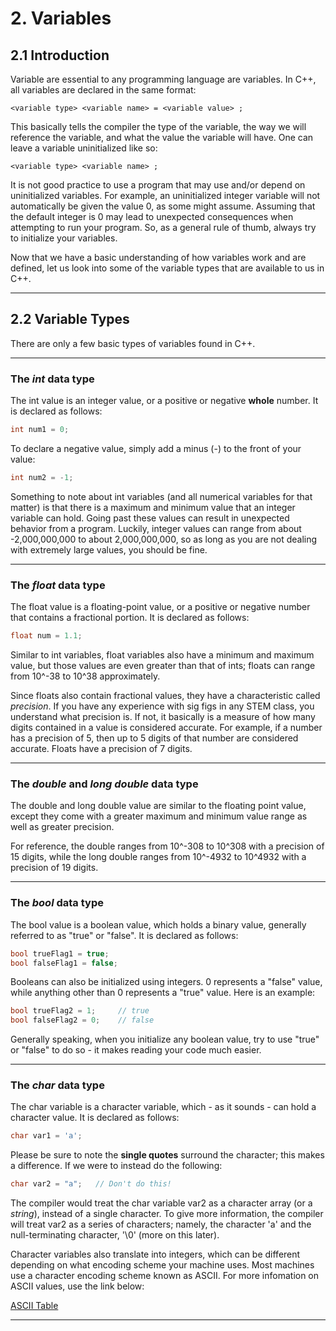 # 2. Variables

## 2.1 Introduction

Variable are essential to any programming language are variables. In C++, all 
variables are declared in the same format: 

```
<variable type> <variable name> = <variable value> ;
```

This basically tells the compiler the type of the variable, the way we will 
reference the variable, and what the value the variable will have. One can 
leave a variable uninitialized like so:

```
<variable type> <variable name> ;
```

It is not good practice to use a program that may use and/or depend on
uninitialized variables. For example, an uninitialized integer variable will not
automatically be given the value 0, as some might assume. Assuming that the 
default integer is 0 may lead to unexpected consequences when attempting to run
your program. So, as a general rule of thumb, always try to initialize your variables.

Now that we have a basic understanding of how variables work and are defined,
let us look into some of the variable types that are available to us in C++.

---

## 2.2 Variable Types

There are only a few basic types of variables found in C++.

---

### The *int* data type

The int value is an integer value, or a positive or negative **whole** number. 
It is declared as follows:

```C++
int num1 = 0;
```

To declare a negative value, simply add a minus (-) to the front of your value:

```C++
int num2 = -1;
```

Something to note about int variables (and all numerical variables for that matter)
is that there is a maximum and minimum value that an integer variable can hold. Going 
past these values can result in unexpected behavior from a program. Luckily, integer 
values can range from about -2,000,000,000 to about 2,000,000,000, so as long as you 
are not dealing with extremely large values, you should be fine. 

---

### The *float* data type

The float value is a floating-point value, or a positive or negative number that 
contains a fractional portion. It is declared as follows:

```C++
float num = 1.1;
```

Similar to int variables, float variables also have a minimum and maximum value, but
those values are even greater than that of ints; floats can range from 10^-38 to 10^38
approximately. 

Since floats also contain fractional values, they have a characteristic called 
*precision*. If you have any experience with sig figs in any STEM class, you 
understand what precision is. If not, it basically is a measure of how many digits 
contained in a value is considered accurate. For example, if a number has a precision
of 5, then up to 5 digits of that number are considered accurate. Floats have a 
precision of 7 digits.

---

### The *double* and *long double* data type

The double and long double value are similar to the floating point value, except they 
come with a greater maximum and minimum value range as well as greater precision.

For reference, the double ranges from 10^-308 to 10^308 with a precision of 15 digits,
while the long double ranges from 10^-4932 to 10^4932 with a precision of 19 digits.

---

### The *bool* data type

The bool value is a boolean value, which holds a binary value, generally referred
to as "true" or "false". It is declared as follows:

```C++
bool trueFlag1 = true;
bool falseFlag1 = false;
```

Booleans can also be initialized using integers. 0 represents a "false" value, 
while anything other than 0 represents a "true" value. Here is an example:

```C++
bool trueFlag2 = 1;     // true
bool falseFlag2 = 0;    // false
```

Generally speaking, when you initialize any boolean value, try to use "true" or
"false" to do so - it makes reading your code much easier.

---

### The *char* data type

The char variable is a character variable, which - as it sounds - can hold a
character value. It is declared as follows:

```C++
char var1 = 'a';
```

Please be sure to note the **single quotes** surround the character; this makes
a difference. If we were to instead do the following:

```C++
char var2 = "a";   // Don't do this!
```

The compiler would treat the char variable var2 as a character array (or a *string*),
instead of a single character. To give more information, the compiler will treat var2
as a series of characters; namely, the character 'a' and the null-terminating character,
'\0' (more on this later). 

Character variables also translate into integers, which can be different depending on 
what encoding scheme your machine uses. Most machines use a character encoding
scheme known as ASCII. For more infomation on ASCII values, use the link below:

[ASCII Table](https://i.pinimg.com/originals/75/28/b1/7528b199208cc9078adfa6830be7f072.jpg)

---